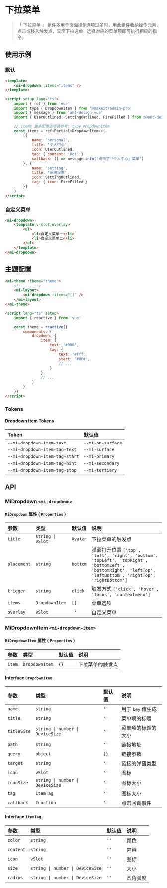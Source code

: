 # 下拉菜单

> 「 下拉菜单 」 组件多用于页面操作选项过多时，用此组件收纳操作元素，点击或移入触发点，显示下拉选单，选择对应的菜单项即可执行相应的指令。

## 使用示例

### 默认

```html
<template>
    <mi-dropdown :items="items" />
</template>

<script setup lang="ts">
    import { ref } from 'vue'
    import type { DropdownItem } from '@makeit/admin-pro'
    import { message } from 'ant-design-vue'
    import { UserOutlined, SettingOutlined, FireFilled } from '@ant-design/icons-vue'

    // items 更多配置选项请参考: type DropdownItem
    const items = ref<Partial<DropdownItem>>(
        [{
            name: 'personal',
            title: '个人中心',
            icon: UserOutlined,
            tag: { content: 'Hot' },
            callback: () => message.info('点击了「个人中心」菜单')
        }, {
            name: 'setting',
            title: '系统设置',
            icon: SettingOutlined,
            tag: { icon: FireFilled }
        }]
    )
</script>
```

### 自定义菜单

```html
<mi-dropdown>
    <template v-slot:overlay>
        <ul>
            <li>自定义菜单一</li>
            <li>自定义菜单二</li>
        </ul>
    </template>
</mi-dropdown>
```

## 主题配置

```html
<mi-theme :theme="theme">
    <!-- ... -->
    <mi-layout>
        <mi-dropdown :items="[]" />
    </mi-layout>
</mi-theme>

<script lang="ts" setup>
    import { reactive } from 'vue'

    const theme = reactive({
        components: {
            dropdown: {
                item: {
                    text: '#000',
                    tag: {
                        text: '#fff',
                        start: '#000',
                        // ...
                    }
                },
                // ...
            }
        }
    })
</script>
```

### Tokens

#### Dropdown Item Tokens

| Token | 默认值
| :---- | :----
| `--mi-dropdown-item-text` | `--mi-on-surface`
| `--mi-dropdown-item-tag-text` | `--mi-surface`
| `--mi-dropdown-item-tag-start` | `--mi-primary`
| `--mi-dropdown-item-tag-hint` | `--mi-secondary`
| `--mi-dropdown-item-tag-stop` | `--mi-tertiary`

## API

### MiDropdown `<mi-dropdown>`

#### `MiDropdown` 属性 ( `Properties` )

| 参数 | 类型 | 默认值 | 说明
| :---- | :---- | :---- | :----
| `title` | `string \| vSlot` | `Avatar` | 下拉菜单的触发点
| `placement` | `string` | `bottom` | 弹窗打开位置 `['top', 'left', 'right', 'bottom', 'topLeft', 'topRight', 'bottomLeft', 'bottomRight', 'leftTop', 'leftBottom', 'rightTop', 'rightBottom']`
| `trigger` | `string` | `click` | 触发方式 `['click', 'hover', 'focus', 'contextmenu']`
| `items` | `DropdownItem` | `[]` | 菜单选项
| `overlay` | `vSlot` | `''` | 自定义菜单

### MiDropdownItem `<mi-dropdown-item>`

#### `MiDropdownItem` 属性 ( `Properties` )

| 参数 | 类型 | 默认值 | 说明
| :---- | :---- | :---- | :----
| `item` | `DropdownItem` | `{}` | 下拉菜单的触发点

#### Interface `DropdownItem`

| 参数 | 类型 | 默认值 | 说明
| :---- | :---- | :---- | :----
| `name` | `string` | `''` | 用于 `key` 值生成
| `title` | `string` | `''` | 菜单项的标题
| `titleSize` | `string \| number \| DeviceSize` | `''` | 菜单项的标题的大小
| `path` | `string` | `''` | 链接地址
| `query` | `object` | `{}` | 链接参数
| `target` | `string` | `''` | 链接的弹窗类型
| `icon` | `vSlot` | `''` | 图标
| `iconSize` | `string \| number \| DeviceSize` | `''` | 图标大小
| `tag` | `ItemTag` | `''` | 图标大小
| `callback` | `function` | `''` | 点击回调事件

#### Interface `ItemTag`

| 参数 | 类型 | 默认值 | 说明
| :---- | :---- | :---- | :----
| `color` | `string` | `''` | 颜色
| `content` | `string` | `''` | 内容
| `icon` | `vSlot` | `''` | 图标
| `size` | `string \| number \| DeviceSize` | `''` | 大小
| `radius` | `string \| number \| DeviceSize` | `''` | 圆角弧度
